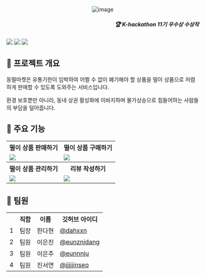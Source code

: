 <div align='center'>
  
![image](https://github.com/MetalRoze/DongTteolMarket/assets/90143666/0ab9e0a9-1585-4dd7-8f23-2846e6d10fda)
</div>
<div align='right'>
      <h5> 🏆 K-hackathon 11기 우수상 수상작 </h5>
</div>
  <div>
<div>
<img src="https://img.shields.io/badge/android-34A853?style=for-the-badge&logo=Android&logoColor=white">
<img src="https://img.shields.io/badge/JAVA-orange?style=for-the-badge">
<img src="https://img.shields.io/badge/XML-34A853?style=for-the-badge">
</div>
  </div>
  </div>
  <h2> 🏡 프로젝트 개요 </h2>
  <p> 동떨마켓은 유통기한이 임박하여 어쩔 수 없이 폐기해야 할 상품을 떨이 상품으로 저렴하게 판매할 수 있도록 도와주는 서비스입니다. </p>
  <p>환경 보호뿐만 아니라, 동네 상권 활성화에 이바지하며 물가상승으로 힘들어하는 사람들의 부담을 덜어줍니다. </p>
<h2> 🙌 주요 기능 </h2>
<table>
  <tr>
      <th>떨이 상품 판매하기</th>
      <th>떨이 상품 구매하기</th>    
  </tr>
  <tr>
    <td>
      <img src="https://github.com/MetalRoze/DongTteolMarket/assets/90143666/678190f3-f5f4-4f53-b317-1a11e99fabaa">
    </td>
    <td>
    <img src="https://github.com/MetalRoze/DongTteolMarket/assets/90143666/dbcea4f7-42f1-4fca-874b-c0f0a752c348">
    </td>
  </tr>
  
  <tr>
      <th>
        떨이 상품 관리하기
      </th>
      <th>
        리뷰 작성하기
      </th>
  </tr>
  <tr>
    <td>
      <img src="https://github.com/MetalRoze/DongTteolMarket/assets/90143666/12886c3c-0ee5-4e53-a27f-78214543085e">
    </td>
    <td>
      <img src="https://github.com/MetalRoze/DongTteolMarket/assets/90143666/12886c3c-0ee5-4e53-a27f-78214543085e">
    </td>
  </tr>
</table>
  
<h2> 👫 팀원 </h2>
    <table>
  <tr>
    <th></th>
    <th>직함</th>
    <th>이름</th>
    <th>깃허브 아이디</th>
  </tr>

  <tr>
    <td>1</td>
    <td>팀장</td>
    <td>한다현</td>
    <td><a href="https://github.com/dahxxn">@dahxxn</td>
  </tr>

  <tr>
    <td>2</td>
    <td>팀원</td>
    <td>이은진</td>
    <td><a href="https://github.com/eunznidang">@eunznidang</td>
  </tr>

  <tr>
    <td>3</td>
    <td>팀원</td>
    <td>이은주</td>
    <td><a href="https://github.com/eunnnju">@eunnnju</td>
  </tr>

  <tr>
    <td>4</td>
    <td>팀원</td>
    <td>진서연</td>
    <td><a href="https://github.com/jjjjjinseo">@jjjjjinseo</td>
  </tr>
</table>
